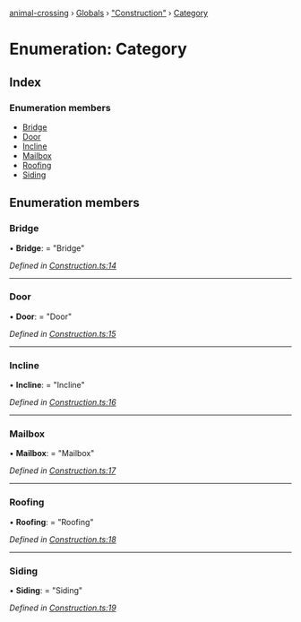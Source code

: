 [animal-crossing](../README.md) › [Globals](../globals.md) › ["Construction"](../modules/_construction_.md) › [Category](_construction_.category.md)

# Enumeration: Category

## Index

### Enumeration members

* [Bridge](_construction_.category.md#bridge)
* [Door](_construction_.category.md#door)
* [Incline](_construction_.category.md#incline)
* [Mailbox](_construction_.category.md#mailbox)
* [Roofing](_construction_.category.md#roofing)
* [Siding](_construction_.category.md#siding)

## Enumeration members

###  Bridge

• **Bridge**: = "Bridge"

*Defined in [Construction.ts:14](https://github.com/Norviah/animal-crossing/blob/68cfe98/module/types/Construction.ts#L14)*

___

###  Door

• **Door**: = "Door"

*Defined in [Construction.ts:15](https://github.com/Norviah/animal-crossing/blob/68cfe98/module/types/Construction.ts#L15)*

___

###  Incline

• **Incline**: = "Incline"

*Defined in [Construction.ts:16](https://github.com/Norviah/animal-crossing/blob/68cfe98/module/types/Construction.ts#L16)*

___

###  Mailbox

• **Mailbox**: = "Mailbox"

*Defined in [Construction.ts:17](https://github.com/Norviah/animal-crossing/blob/68cfe98/module/types/Construction.ts#L17)*

___

###  Roofing

• **Roofing**: = "Roofing"

*Defined in [Construction.ts:18](https://github.com/Norviah/animal-crossing/blob/68cfe98/module/types/Construction.ts#L18)*

___

###  Siding

• **Siding**: = "Siding"

*Defined in [Construction.ts:19](https://github.com/Norviah/animal-crossing/blob/68cfe98/module/types/Construction.ts#L19)*
